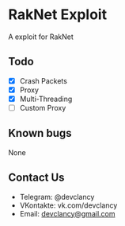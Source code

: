 # RakNet Exploit 
A exploit for RakNet

## Todo

* [x] Crash Packets
* [x] Proxy
* [x] Multi-Threading
* [ ] Custom Proxy

## Known bugs

None

## Contact Us

* Telegram: @devclancy
* VKontakte: vk.com/devclancy
* Email: devclancy@gmail.com
